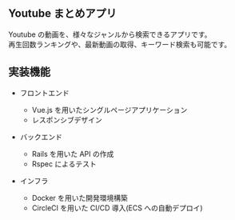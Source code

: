## Youtube まとめアプリ

Youtube の動画を、様々なジャンルから検索できるアプリです。  
再生回数ランキングや、最新動画の取得、キーワード検索も可能です。

## 実装機能

- フロントエンド

  - Vue.js を用いたシングルページアプリケーション
  - レスポンシブデザイン

- バックエンド

  - Rails を用いた API の作成
  - Rspec によるテスト

- インフラ

  - Docker を用いた開発環境構築
  - CircleCI を用いた CI/CD 導入(ECS への自動デプロイ)
